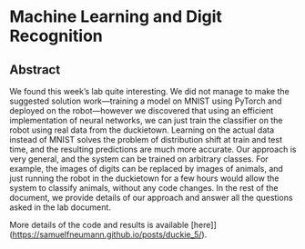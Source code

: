 # Machine Learning and Digit Recognition
## Abstract
We found this week’s lab quite interesting. We did not manage to make the suggested solution work—training a model on MNIST using PyTorch and deployed on the robot—however we discovered that using an efficient implementation of neural networks, we can just train the classifier on the robot using real data from the duckietown. Learning on the actual data instead of MNIST solves the problem of distribution shift at train and test time, and the resulting predictions are much more accurate. Our approach is very general, and the system can be trained on arbitrary classes. For example, the images of digits can be replaced by images of animals, and just running the robot in the duckietown for a few hours would allow the system to classify animals, without any code changes. In the rest of the document, we provide details of our approach and answer all the questions asked in the lab document.

More details of the code and results is available [here]](https://samuelfneumann.github.io/posts/duckie_5/).